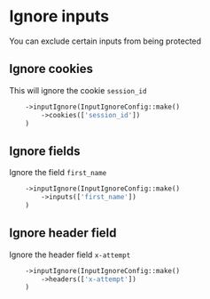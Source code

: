 # Ignore inputs
You can exclude certain inputs from being protected

## Ignore cookies
This will ignore the cookie ```session_id```
```php
    ->inputIgnore(InputIgnoreConfig::make()
        ->cookies(['session_id'])
    )
```

## Ignore fields
Ignore the field ```first_name```
```php
    ->inputIgnore(InputIgnoreConfig::make()
        ->inputs(['first_name'])
    )
```

## Ignore header field
Ignore the header field ```x-attempt```
```php
    ->inputIgnore(InputIgnoreConfig::make()
        ->headers(['x-attempt'])
    )
```
